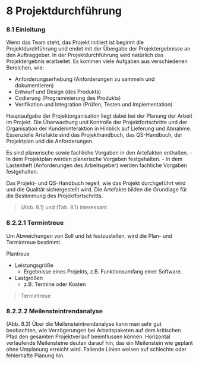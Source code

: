 # 8 Projektdurchführung

### 8.1 Einleitung

  Wenn das Team steht, das Projekt initiiert ist beginnt die Projektdurchführung und endet mit der Übergabe der Projektergebnisse an den Auftraggeber. In der Projektdurchführung wird natürlich das Projektergebnis erarbeitet.
  Es kommen viele Aufgaben aus verschiedenen Bereichen, wie:

  - Anforderungserhebung (Anforderungen zu sammeln und dokumentieren)
  - Entwurf und Design (des Produkts)
  - Codierung (Programmierung des Produkts)
  - Verifikation und Integration (Prüfen, Testen und Implementation)

  Hauptaufgabe der Projektorganisation liegt dabei bei der Planung der Arbeit im Projekt. Die Überwachung und Kontrolle der Projektfortschritte und der Organisation der Kundeninteraktion in Hinblick auf Lieferung und Abnahme.
  Essenzielle Artefakte sind das Projekthandbuch, das QS-Handbuch, der Projektplan und die Anforderungen.

  Es sind planerische sowie fachliche Vorgaben in den Artefakten enthalten.
    - In dem Projektplan werden planerische Vorgaben festgehalten.
    - In dem Lastenheft (Anforderungen des Arbeitsgeber) werden fachliche Vorgaben festgehalten.


  Das Projekt- und QS-Handbuch regelt, wie das Projekt durchgeführt wird und die Qualität sichergestellt wird. Die Artefakte bilden die Grundlage für die Bestimmung des Projektfortschritts.

  > (Abb. 8.1) und (Tab. 8.1) interessant.




### 8.2.2.1 Termintreue

Um Abweichungen von Soll und Ist festzustellen, wird die Plan- und Termintreue bestimmt.

Plantreue
  - Leistungsgröße
    - Ergebnisse eines Projekts, z.B. Funktionsumfang einer Software.
  - Lastgrößen
    - z.B. Termine oder Kosten

  > Termintreue



### 8.2.2.2 Meilensteintrendanalyse

(Abb. 8.3)
Über die Meilensteintrendanalyse kann man sehr gut beobachten, wie Verzögerungen bei Arbeitspaketen auf dem kritischen Pfad den gesamten Projektverlauf beeinflussen können.
Horizontal verlaufende Meilensteine deuten darauf hin, das ein Meilenstein wie geplant ohne Umplanung erreicht wird.
Fallende Linien weisen auf schlechte oder fehlerhafte Planung hin.
